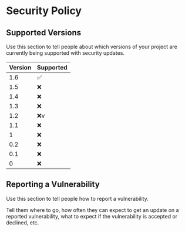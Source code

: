 # Security Policy

## Supported Versions

Use this section to tell people about which versions of your project are
currently being supported with security updates.

| Version | Supported          |
| --| ------------------ |
| 1.6| :white_check_mark: |
| 1.5| :x: |
| 1.4| :x: |
| 1.3| :x: |
| 1.2| :x:v |
| 1.1| :x: |
| 1| :x: |
| 0.2| :x:            |
| 0.1 | :x: |
| 0 | :x:                |

## Reporting a Vulnerability

Use this section to tell people how to report a vulnerability.

Tell them where to go, how often they can expect to get an update on a
reported vulnerability, what to expect if the vulnerability is accepted or
declined, etc.
